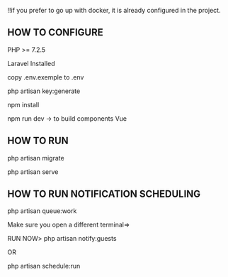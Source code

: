 !!if you prefer to go up with docker, it is already configured in the project.

## HOW TO CONFIGURE

PHP >= 7.2.5

Laravel Installed

copy .env.exemple to .env

php artisan key:generate

npm install

npm run dev -> to build components Vue

## HOW TO RUN

php artisan migrate

php artisan serve

## HOW TO RUN NOTIFICATION SCHEDULING

php artisan queue:work

Make sure you open a different terminal=>

RUN NOW> php artisan notify:guests

OR

php artisan schedule:run
